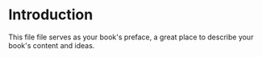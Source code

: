# Introduction

This file file serves as your book's preface, a great place to describe your book's content and ideas.






